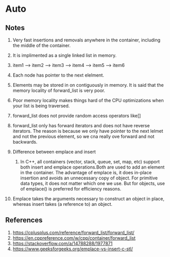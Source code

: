 # Auto

## Notes
1. Very fast insertions and removals anywhere in the container, including the middle of the container. 
2. It is implimented as a single linked list in memory.
3. item1 --> item2 --> item3 --> item4 --> item5 --> item6 

4. Each node has pointer to the next elelment.

5. Elements may be stored in on contiguously in memory. It is said that the memory locality of forward_list is very poor.

6. Poor memory locality makes things hard of the CPU optimizations when your list is being traversed.

7. forward_list does not provide random access operators like[]

8. forward_list only has forward iterators and does not have reverse iterators. The reason is because we only have pointer to the next lelmet and not the previous element, so we cna really ove forward and not backwards. 

9. Difference between emplace and insert
   1.  In C++, all containers (vector, stack, queue, set, map, etc) support both insert and emplace operations.Both are used to add an element in the container. The advantage of emplace is, it does in-place insertion and avoids an unnecessary copy of object. For primitive data types, it does not matter which one we use. But for objects, use of emplace() is preferred for efficiency reasons.

10. Emplace takes the arguments necessary to construct an object in place, whereas insert takes (a reference to) an object.

## References

1. https://cplusplus.com/reference/forward_list/forward_list/
2. https://en.cppreference.com/w/cpp/container/forward_list
3. https://stackoverflow.com/a/14788288/1977871
4. https://www.geeksforgeeks.org/emplace-vs-insert-c-stl/

